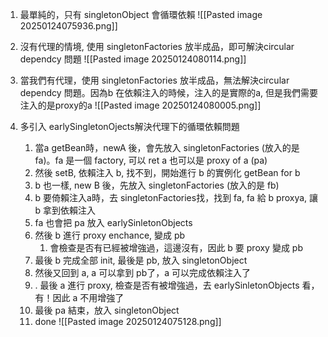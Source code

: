 

1. 最單純的，只有 singletonObject 會循環依賴
![[Pasted image 20250124075936.png]]



2. 沒有代理的情境, 使用 singletonFactories 放半成品，即可解決circular dependcy 問題
![[Pasted image 20250124080114.png]]



3. 當我們有代理，使用 singletonFactories 放半成品，無法解決circular dependcy 問題。因為b 在依賴注入的時候，注入的是實際的a, 但是我們需要注入的是proxy的a
![[Pasted image 20250124080005.png]]



4. 多引入 earlySingletonOjects解決代理下的循環依賴問題
	1. 當a getBean時，newA 後，會先放入 singletonFactories (放入的是 fa)。fa 是一個 factory, 可以 ret a 也可以是 proxy of a (pa)
	2. 然後 setB, 依賴注入 b, 找不到，開始進行 b 的實例化 getBean for b
	3. b 也一樣, new B 後，先放入 singletonFactories (放入的是 fb)
	4. b 要倚賴注入a時，去 singletonFactories找，找到 fa, fa 給 b proxya, 讓 b 拿到依賴注入
	5. fa 也會把 pa 放入 earlySinletonObjects
	6. 然後 b 進行 proxy enchance, 變成 pb
		1. 會檢查是否有已經被增強過，這邊沒有，因此 b 要 proxy 變成 pb
	7. 最後 b 完成全部 init, 最後是 pb, 放入 singletonObject
	8. 然後又回到 a, a 可以拿到 pb了，a 可以完成依賴注入了
	9. . 最後 a 進行 proxy, 檢查是否有被增強過，去 earlySinletonObjects 看，有！因此 a 不用增強了
	10. 最後 pa 結束，放入 singletonObject
	11. done
![[Pasted image 20250124075128.png]]
